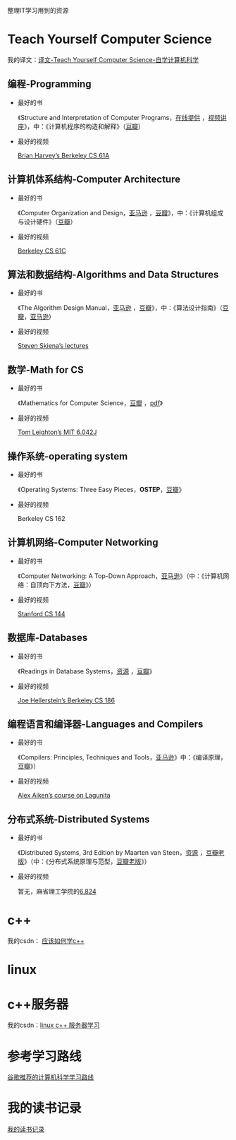 整理IT学习用到的资源

# Teach Yourself Computer Science

我的译文：[译文-Teach Yourself Computer Science-自学计算机科学](http://shanchuantian.com/2017/12/23/2017_12_23_teach_yourself_computer_science/)

## 编程-Programming

- 最好的书

  《Structure and Interpretation of Computer Programs，[在线提供](https://mitpress.mit.edu/sicp/full-text/book/book.html) ，[视频讲座](https://ocw.mit.edu/courses/electrical-engineering-and-computer-science/6-001-structure-and-interpretation-of-computer-programs-spring-2005/video-lectures/)》，中：《计算机程序的构造和解释》（[豆瓣](https://book.douban.com/subject/1148282/)）

- 最好的视频

  [Brian Harvey’s Berkeley CS 61A](https://archive.org/details/ucberkeley-webcast-PL3E89002AA9B9879E?sort=titleSorter)

## 计算机体系结构-Computer Architecture

- 最好的书

  《Computer Organization and Design，[亚马逊](https://www.amazon.com/Computer-Organization-Design-Fifth-Architecture/dp/0124077269?pldnSite=1) ，[豆瓣](https://book.douban.com/subject/1468468/)》，中：《计算机组成与设计硬件》（[豆瓣](https://book.douban.com/subject/2110638/)）

- 最好的视频

  [Berkeley CS 61C](http://inst.eecs.berkeley.edu/~cs61c/sp15/)

## 算法和数据结构-Algorithms and Data Structures

- 最好的书

  《The Algorithm Design Manual，[亚马逊](https://www.amazon.com/Algorithm-Design-Manual-Steven-Skiena/dp/1848000693/?pldnSite=1) ，[豆瓣](https://book.douban.com/subject/3072383/)》，中：《算法设计指南》（[豆瓣](https://book.douban.com/subject/4048566/)，[亚马逊](https://www.amazon.cn/dp/B073FG48M6/ref=sr_1_1?ie=UTF8&qid=1514012641&sr=8-1&keywords=The+Algorithm+Design+Manual)）

- 最好的视频

  [Steven Skiena’s lectures](http://www3.cs.stonybrook.edu/~algorith/video-lectures/)

## 数学-Math for CS

- 最好的书

  《Mathematics for Computer Science，[豆瓣](https://book.douban.com/subject/20472991/) ，[pdf](https://courses.csail.mit.edu/6.042/spring17/mcs.pdf)》

- 最好的视频

  [Tom Leighton’s MIT 6.042J](https://ocw.mit.edu/courses/electrical-engineering-and-computer-science/6-042j-mathematics-for-computer-science-fall-2010/video-lectures/)

## 操作系统-operating system

- 最好的书

  《Operating Systems: Three Easy Pieces，**OSTEP**，[豆瓣](https://book.douban.com/subject/19973015/)》

- 最好的视频

  Berkeley CS 162

## 计算机网络-Computer Networking

- 最好的书

  《Computer Networking: A Top-Down Approach，[亚马逊](https://www.amazon.com/Computer-Networking-Top-Down-Approach-7th/dp/0133594149/?pldnSite=1)》（中：《计算机网络：自顶向下方法，[豆瓣](https://book.douban.com/subject/26176870/)》）

- 最好的视频

  [Stanford CS 144](https://lagunita.stanford.edu/courses/Engineering/Networking-SP/SelfPaced/about)

## 数据库-Databases

- 最好的书

  《Readings in Database Systems，[资源](http://www.redbook.io/) ，[豆瓣](https://book.douban.com/subject/2256069/)》

- 最好的视频

  [Joe Hellerstein’s Berkeley CS 186](https://archive.org/details/UCBerkeley_Course_Computer_Science_186)

## 编程语言和编译器-Languages and Compilers

- 最好的书

  《Compilers: Principles, Techniques and Tools，[亚马逊](https://www.amazon.com/Compilers-Principles-Techniques-Tools-2nd/dp/0321486811?pldnSite=1)》中：《编译原理，[豆瓣](https://book.douban.com/subject/5416783/)》）

- 最好的视频

  [Alex Aiken’s course on Lagunita](https://lagunita.stanford.edu/courses/Engineering/Compilers/Fall2014/about)

## 分布式系统-Distributed Systems

- 最好的书

  《Distributed Systems, 3rd Edition by Maarten van Steen，[资源](https://www.distributed-systems.net/index.php/books/distributed-systems-3rd-edition-2017/) ，[豆瓣老版](https://book.douban.com/subject/2343820/)》（中：《分布式系统原理与范型，[豆瓣老版](https://book.douban.com/subject/3108801/)》）

- 最好的视频

  暂无，麻省理工学院的[6.824](https://www.youtube.com/watch?v=hBWfjkGKRas&list=PLkcQbKbegkMqiWf7nF8apfMRL4P4sw8UL)

# c++

我的csdn： [应该如何学c++](http://blog.csdn.net/shanchuan2012/article/details/54766904)

# linux

# c++服务器

我的csdn：[linux c++ 服务器学习](http://blog.csdn.net/shanchuan2012/article/details/77678461)

# 参考学习路线

[谷歌推荐的计算机科学学习路线](http://blog.csdn.net/zhangyulin311/article/details/51724854)

# 我的读书记录

[我的读书记录](learning_record.md)

